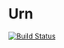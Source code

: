 # Urn

[![Build Status](https://travis-ci.com/tobias-trozowski/urn.svg)](https://travis-ci.com/tobias-trozowski/urn)
